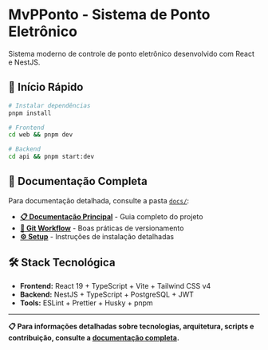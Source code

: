 # MvPPonto - Sistema de Ponto Eletrônico

Sistema moderno de controle de ponto eletrônico desenvolvido com React e NestJS.

## 🚀 Início Rápido

```bash
# Instalar dependências
pnpm install

# Frontend
cd web && pnpm dev

# Backend  
cd api && pnpm start:dev
```

## 📖 Documentação Completa

Para documentação detalhada, consulte a pasta [`docs/`](./docs/):

- **[📋 Documentação Principal](./docs/README.md)** - Guia completo do projeto
- **[🔄 Git Workflow](./docs/GIT_WORKFLOW.md)** - Boas práticas de versionamento
- **[⚙️ Setup](./docs/SETUP.md)** - Instruções de instalação detalhadas

## 🛠️ Stack Tecnológica

- **Frontend:** React 19 + TypeScript + Vite + Tailwind CSS v4
- **Backend:** NestJS + TypeScript + PostgreSQL + JWT
- **Tools:** ESLint + Prettier + Husky + pnpm

---

**📋 Para informações detalhadas sobre tecnologias, arquitetura, scripts e contribuição, consulte a [documentação completa](./docs/README.md).**
